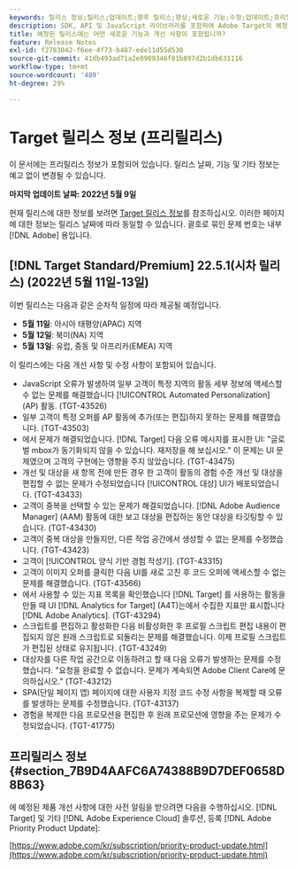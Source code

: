```yaml
---
keywords: 릴리스 정보;릴리스;업데이트;향후 릴리스;향상;새로운 기능;수정;업데이트;프리릴리스
description: SDK, API 및 JavaScript 라이브러리를 포함하여 Adobe Target의 예정된 릴리스에 포함된 새로운 기능, 개선 사항 및 수정 내용에 대해 알아봅니다.
title: 예정된 릴리스에는 어떤 새로운 기능과 개선 사항이 포함됩니까?
feature: Release Notes
exl-id: f2783042-f6ee-4f73-b487-ede11d55d530
source-git-commit: 41db493ad71a2e0909346f81b897d2b1db631116
workflow-type: tm+mt
source-wordcount: '489'
ht-degree: 29%

---
```


# Target 릴리스 정보 (프리릴리스)

이 문서에는 프리릴리스 정보가 포함되어 있습니다. 릴리스 날짜, 기능 및 기타 정보는 예고 없이 변경될 수 있습니다.

**마지막 업데이트 날짜: 2022년 5월 9일**

현재 릴리스에 대한 정보를 보려면 [Target 릴리스 정보](release-notes.md)를 참조하십시오. 이러한 페이지에 대한 정보는 릴리스 날짜에 따라 동일할 수 있습니다. 괄호로 묶인 문제 번호는 내부 [!DNL Adobe] 용입니다.

## [!DNL Target Standard/Premium] 22.5.1(시차 릴리스) (2022년 5월 11일-13일)

이번 릴리스는 다음과 같은 순차적 일정에 따라 제공될 예정입니다.

* **5월 11일**: 아시아 태평양(APAC) 지역
* **5월 12일**: 북미(NA) 지역
* **5월 13일**: 유럽, 중동 및 아프리카(EMEA) 지역

이 릴리스에는 다음 개선 사항 및 수정 사항이 포함되어 있습니다.

* JavaScript 오류가 발생하여 일부 고객이 특정 지역의 활동 세부 정보에 액세스할 수 없는 문제를 해결했습니다 [!UICONTROL Automated Personalization] (AP) 활동. (TGT-43526)
* 일부 고객이 특정 오퍼를 AP 활동에 추가(또는 편집)하지 못하는 문제를 해결했습니다. (TGT-43503)
* 에서 문제가 해결되었습니다. [!DNL Target] 다음 오류 메시지를 표시한 UI: &quot;글로벌 mbox가 동기화되지 않을 수 있습니다. 재저장을 해 보십시오.&quot; 이 문제는 UI 문제였으며 고객의 구현에는 영향을 주지 않았습니다. (TGT-43475)
* 개선 및 대상을 새 항목 전에 만든 경우 한 고객이 활동의 경험 수준 개선 및 대상을 편집할 수 없는 문제가 수정되었습니다 [!UICONTROL 대상] UI가 배포되었습니다. (TGT-43433)
* 고객이 중복을 선택할 수 있는 문제가 해결되었습니다. [!DNL Adobe Audience Manager] (AAM) 활동에 대한 보고 대상을 편집하는 동안 대상을 타깃팅할 수 있습니다. (TGT-43430)
* 고객이 중복 대상을 만들지만, 다른 작업 공간에서 생성할 수 없는 문제를 수정했습니다. (TGT-43423)
* 고객이 [!UICONTROL 양식 기반 경험 작성기]. (TGT-43315)
* 고객이 이미지 오퍼를 클릭한 다음 UI를 새로 고친 후 코드 오퍼에 액세스할 수 없는 문제를 해결했습니다. (TGT-43566)
* 에서 사용할 수 있는 지표 목록을 확인했습니다 [!DNL Target] 를 사용하는 활동을 만들 때 UI [!DNL Analytics for Target] (A4T)는에서 수집한 지표만 표시합니다 [!DNL Adobe Analytics]. (TGT-43294)
* 스크립트를 편집하고 활성화한 다음 비활성화한 후 프로필 스크립트 편집 내용이 편집되지 않은 원래 스크립트로 되돌리는 문제를 해결했습니다. 이제 프로필 스크립트가 편집된 상태로 유지됩니다. (TGT-43249)
* 대상자를 다른 작업 공간으로 이동하려고 할 때 다음 오류가 발생하는 문제를 수정했습니다. &quot;요청을 완료할 수 없습니다. 문제가 계속되면 Adobe Client Care에 문의하십시오.&quot; (TGT-43212)
* SPA(단일 페이지 앱) 페이지에 대한 사용자 지정 코드 수정 사항을 복제할 때 오류를 발생하는 문제를 수정했습니다. (TGT-43137)
* 경험을 복제한 다음 프로모션을 편집한 후 원래 프로모션에 영향을 주는 문제가 수정되었습니다. (TGT-41775)

## 프리릴리스 정보 {#section_7B9D4AAFC6A74388B9D7DEF0658D8B63}

에 예정된 제품 개선 사항에 대한 사전 알림을 받으려면 다음을 수행하십시오. [!DNL Target] 및 기타 [!DNL Adobe Experience Cloud] 솔루션, 등록 [!DNL Adobe Priority Product Update]:

[https://www.adobe.com/kr/subscription/priority-product-update.html](https://www.adobe.com/kr/subscription/priority-product-update.html)
